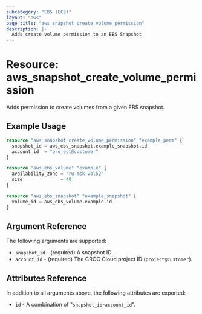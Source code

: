 ```yaml
---
subcategory: "EBS (EC2)"
layout: "aws"
page_title: "aws_snapshot_create_volume_permission"
description: |-
  Adds create volume permission to an EBS Snapshot
---
```


# Resource: aws_snapshot_create_volume_permission

Adds permission to create volumes from a given EBS snapshot.

## Example Usage

```terraform
resource "aws_snapshot_create_volume_permission" "example_perm" {
  snapshot_id = aws_ebs_snapshot.example_snapshot.id
  account_id  = "project@customer"
}

resource "aws_ebs_volume" "example" {
  availability_zone = "ru-msk-vol52"
  size              = 40
}

resource "aws_ebs_snapshot" "example_snapshot" {
  volume_id = aws_ebs_volume.example.id
}
```

## Argument Reference

The following arguments are supported:

* `snapshot_id` - (required) A snapshot ID.
* `account_id` - (required) The CROC Cloud project ID (`project@customer`).

## Attributes Reference

In addition to all arguments above, the following attributes are exported:

* `id` - A combination of "`snapshot_id`-`account_id`".
